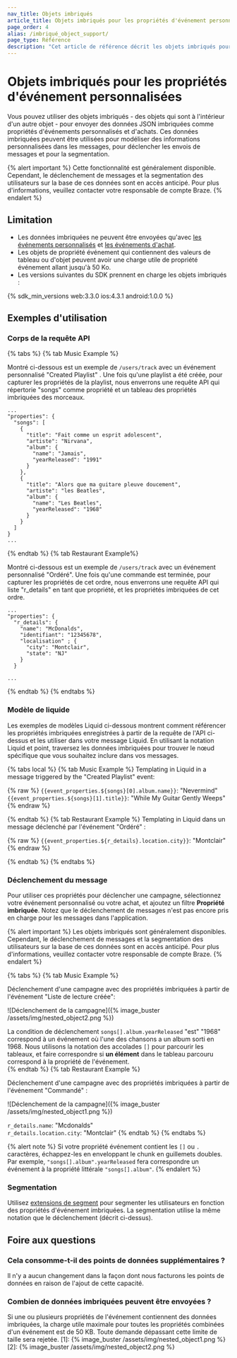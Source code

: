 ```yaml
---
nav_title: Objets imbriqués
article_title: Objets imbriqués pour les propriétés d'événement personnalisé
page_order: 4
alias: /imbriqué_object_support/
page_type: Référence
description: "Cet article de référence décrit les objets imbriqués pour les propriétés d'événement personnalisées, et inclut des cas d'utilisation d'exemple, des limitations et des questions fréquemment posées."
---
```


# Objets imbriqués pour les propriétés d'événement personnalisées

Vous pouvez utiliser des objets imbriqués - des objets qui sont à l'intérieur d'un autre objet - pour envoyer des données JSON imbriquées comme propriétés d'événements personnalisés et d'achats. Ces données imbriquées peuvent être utilisées pour modéliser des informations personnalisées dans les messages, pour déclencher les envois de messages et pour la segmentation.

{% alert important %}
Cette fonctionnalité est généralement disponible. Cependant, le déclenchement de messages et la segmentation des utilisateurs sur la base de ces données sont en accès anticipé. Pour plus d'informations, veuillez contacter votre responsable de compte Braze.
{% endalert %}

## Limitation

- Les données imbriquées ne peuvent être envoyées qu'avec [les événements personnalisés]({{site.baseurl}}/user_guide/data_and_analytics/custom_data/custom_events/) et [les événements d'achat]({{site.baseurl}}/user_guide/data_and_analytics/custom_data/purchase_events/).
- Les objets de propriété événement qui contiennent des valeurs de tableau ou d'objet peuvent avoir une charge utile de propriété événement allant jusqu'à 50 Ko.
- Les versions suivantes du SDK prennent en charge les objets imbriqués :

{% sdk_min_versions web:3.3.0 ios:4.3.1 android:1.0.0 %}

## Exemples d'utilisation

### Corps de la requête API

{% tabs %}
{% tab Music Example %}

Montré ci-dessous est un exemple de `/users/track` avec un événement personnalisé "Created Playlist" . Une fois qu'une playlist a été créée, pour capturer les propriétés de la playlist, nous enverrons une requête API qui répertorie "songs" comme propriété et un tableau des propriétés imbriquées des morceaux.

```
...
"properties": {
  "songs": [
    {
      "title": "Fait comme un esprit adolescent",
      "artiste": "Nirvana",
      "album": {
        "name": "Jamais",
        "yearReleased": "1991"
      }
    },
    {
      "title": "Alors que ma guitare pleuve doucement",
      "artiste": "les Beatles",
      "album": {
        "name": "Les Beatles",
        "yearReleased": "1968"
      }
    }
  ]
}
...
```
{% endtab %}
{% tab Restaurant Example%}

Montré ci-dessous est un exemple de `/users/track` avec un événement personnalisé "Ordéré". Une fois qu'une commande est terminée, pour capturer les propriétés de cet ordre, nous enverrons une requête API qui liste "r_details" en tant que propriété, et les propriétés imbriquées de cet ordre.

```
...
"properties": {
  "r_details": {
    "name": "McDonalds",
    "identifiant": "12345678",
    "localisation" ; {
      "city": "Montclair",
      "state": "NJ"
    }
  }

...
```
{% endtab %}
{% endtabs %}

### Modèle de liquide

Les exemples de modèles Liquid ci-dessous montrent comment référencer les propriétés imbriquées enregistrées à partir de la requête de l'API ci-dessus et les utiliser dans votre message Liquid. En utilisant la notation Liquid et point, traversez les données imbriquées pour trouver le nœud spécifique que vous souhaitez inclure dans vos messages.

{% tabs local %}
{% tab Music Example %}
Templating in Liquid in a message triggered by the "Created Playlist" event:

{% raw %}
`{{event_properties.${songs}[0].album.name}}`: "Nevermind"<br> `{{event_properties.${songs}[1].title}}`: "While My Guitar Gently Weeps"
{% endraw %}

{% endtab %}
{% tab Restaurant Example %}
Templating in Liquid dans un message déclenché par l'événement "Ordéré" :

{% raw %}
`{{event_properties.${r_details}.location.city}}`: "Montclair"
{% endraw %}

{% endtab %}
{% endtabs %}

### Déclenchement du message

Pour utiliser ces propriétés pour déclencher une campagne, sélectionnez votre événement personnalisé ou votre achat, et ajoutez un filtre **Propriété imbriquée**. Notez que le déclenchement de messages n'est pas encore pris en charge pour les messages dans l'application.

{% alert important %}
Les objets imbriqués sont généralement disponibles. Cependant, le déclenchement de messages et la segmentation des utilisateurs sur la base de ces données sont en accès anticipé. Pour plus d'informations, veuillez contacter votre responsable de compte Braze.
{% endalert %}

{% tabs %}
{% tab Music Example %}

Déclenchement d'une campagne avec des propriétés imbriquées à partir de l'événement "Liste de lecture créée":

![Déclenchement de la campagne]({% image_buster /assets/img/nested_object2.png %})

La condition de déclenchement `songs[].album.yearReleased` "est" "1968" correspond à un événement où l'une des chansons a un album sorti en 1968. Nous utilisons la notation des accolades `[]` pour parcourir les tableaux, et faire correspondre si __un élément__ dans le tableau parcouru correspond à la propriété de l'événement.<br>
{% endtab %}
{% tab Restaurant Example %}

Déclenchement d'une campagne avec des propriétés imbriquées à partir de l'événement "Commandé" :

![Déclenchement de la campagne]({% image_buster /assets/img/nested_object1.png %})

`r_details.name`: "Mcdonalds"<br> `r_details.location.city`: "Montclair"
{% endtab %}
{% endtabs %}

{% alert note %} Si votre propriété événement contient les `[]` ou `.` caractères, échappez-les en enveloppant le chunk en guillemets doubles. Par exemple, `"songs[].album".yearReleased` fera correspondre un événement à la propriété littérale `"songs[].album"`.  {% endalert %}

### Segmentation

Utilisez [extensions de segment]({{site.baseurl}}/user_guide/engagement_tools/segments/segment_extension/) pour segmenter les utilisateurs en fonction des propriétés d'événement imbriquées. La segmentation utilise la même notation que le déclenchement (décrit ci-dessus).

## Foire aux questions

### Cela consomme-t-il des points de données supplémentaires ?

Il n'y a aucun changement dans la façon dont nous facturons les points de données en raison de l'ajout de cette capacité.

### Combien de données imbriquées peuvent être envoyées ?

Si une ou plusieurs propriétés de l'événement contiennent des données imbriquées, la charge utile maximale pour toutes les propriétés combinées d'un événement est de 50 KB. Toute demande dépassant cette limite de taille sera rejetée.
[1]: {% image_buster /assets/img/nested_object1.png %} [2]: {% image_buster /assets/img/nested_object2.png %}

